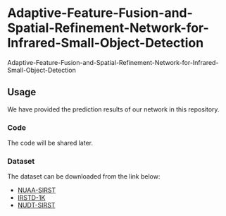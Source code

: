 # Adaptive-Feature-Fusion-and-Spatial-Refinement-Network-for-Infrared-Small-Object-Detection
Adaptive-Feature-Fusion-and-Spatial-Refinement-Network-for-Infrared-Small-Object-Detection

## Usage

We have provided the prediction results of our network in this repository.

### Code
The code will be shared later.

### Dataset

The dataset can be downloaded from the link below:
- [NUAA-SIRST](https://github.com/YimianDai/sirst)
- [IRSTD-1K](https://github.com/RuiZhang97/ISNet)
- [NUDT-SIRST](https://github.com/YeRen123455/Infrared-Small-Target-Detection)